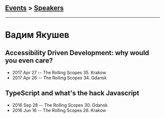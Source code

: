 ## [Events](../README.md) > [Speakers](../speakers.md)
---

# Вадим Якушев

## Accessibility Driven Development: why would you even care?
- 2017 Apr 27 -- The Rolling Scopes 35. Krakow    
- 2017 Apr 26 -- The Rolling Scopes 34. Gdansk    
## TypeScript and what&#39;s the hack Javascript
- 2016 Sep 28 -- The Rolling Scopes 30. Gdansk    
- 2016 Jun 16 -- The Rolling Scopes 26. Krakow    
